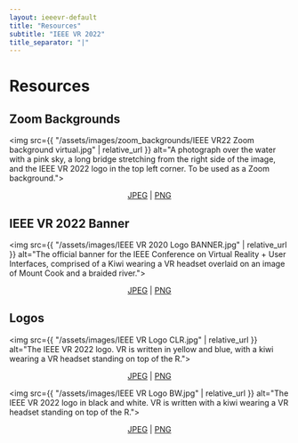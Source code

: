 ```yaml
---
layout: ieeevr-default
title: "Resources"
subtitle: "IEEE VR 2022"
title_separator: "|"
---
```


<div>
<h1 id="resources"> Resources </h1>

<h2 id="zoom-backgrounds"> Zoom Backgrounds </h2>

<img src={{ "/assets/images/zoom_backgrounds/IEEE VR22 Zoom background virtual.jpg" | relative_url }} alt="A photograph over the water with a pink sky, a long bridge stretching from the right side of the image, and the IEEE VR 2022 logo in the top left corner. To be used as a Zoom background.">
<p style="text-align: center ! important;">
	<a href={{ "/assets/images/zoom_backgrounds/IEEE VR22 Zoom background virtual.jpg" | relative_url }}>JPEG</a> &#124; <a href={{ "/assets/images/zoom_backgrounds/IEEE VR22 Zoom background virtual.png" | relative_url }}>PNG</a>
</p>

<!--<img src={{ "/assets/images/zoom_backgrounds/IEEE VR22 Zoom background.jpg" | relative_url }} alt="An aerial photograph of Christchurch with the IEEE VR 2022 logo in the top left corner. To be used as a Zoom background.">
<p style="text-align: center ! important;">
	<a href={{ "/assets/images/zoom_backgrounds/IEEE VR22 Zoom background.jpg" | relative_url }}>JPEG</a> &#124; <a href={{ "/assets/images/zoom_backgrounds/IEEE VR22 Zoom background.png" | relative_url }}>PNG</a>
</p>-->


<h2 id="banner"> IEEE VR 2022 Banner </h2>

<img src={{ "/assets/images/IEEE VR 2020 Logo BANNER.jpg" | relative_url }} alt="The official banner for the IEEE Conference on Virtual Reality + User Interfaces, comprised of a Kiwi wearing a VR headset overlaid on an image of Mount Cook and a braided river.">
<p style="text-align: center ! important;">
	<a href={{ "/assets/images/IEEE VR 2020 Logo BANNER.jpg" | relative_url }}>JPEG</a> &#124; <a href={{ "/assets/images/IEEE VR 2020 Logo BANNER.png" | relative_url }}>PNG</a>
</p>


<h2 id="logos"> Logos </h2>

<img src={{ "/assets/images/IEEE VR Logo CLR.jpg" | relative_url }} alt="The IEEE VR 2022 logo. VR is written in yellow and blue, with a kiwi wearing a VR headset standing on top of the R.">
<p style="text-align: center ! important;">
	<a href={{ "/assets/images/IEEE VR Logo CLR.jpg" | relative_url }}>JPEG</a> &#124; <a href={{ "/assets/images/IEEE VR Logo CLR.png" | relative_url }}>PNG</a>
</p>

<img src={{ "/assets/images/IEEE VR Logo BW.jpg" | relative_url }} alt="The IEEE VR 2022 logo in black and white. VR is written with a kiwi wearing a VR headset standing on top of the R.">
<p style="text-align: center ! important;">
	<a href={{ "/assets/images/IEEE VR Logo BW.jpg" | relative_url }}>JPEG</a> &#124; <a href={{ "/assets/images/IEEE VR Logo BW.png" | relative_url }}>PNG</a>
</p>
 
</div>